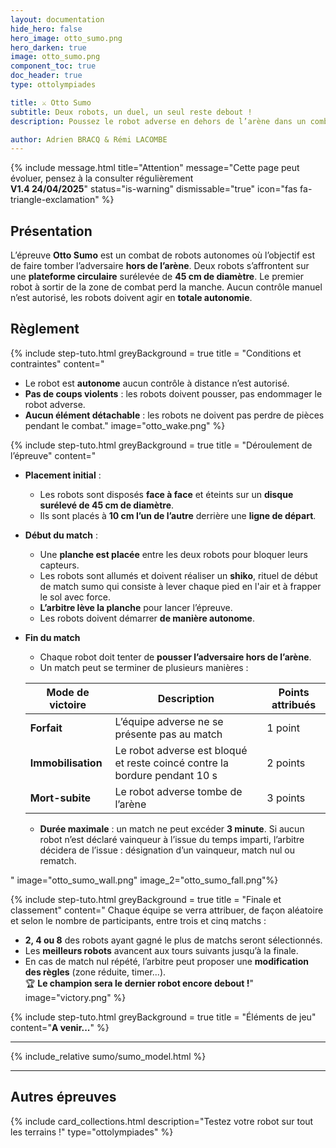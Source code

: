 ```yaml
---
layout: documentation
hide_hero: false
hero_image: otto_sumo.png
hero_darken: true
image: otto_sumo.png
component_toc: true
doc_header: true
type: ottolympiades

title: ⚔️ Otto Sumo
subtitle: Deux robots, un duel, un seul reste debout !
description: Poussez le robot adverse en dehors de l’arène dans un combat 100% autonome ! 

author: Adrien BRACQ & Rémi LACOMBE
---
```

{% include message.html title="Attention" message="Cette page peut évoluer, pensez à la consulter régulièrement  
**V1.4 24/04/2025**" status="is-warning" dismissable="true" icon="fas fa-triangle-exclamation" %}

## Présentation

L’épreuve **Otto Sumo** est un combat de robots autonomes où l’objectif est de faire tomber l’adversaire **hors de l’arène**. Deux robots s’affrontent sur une **plateforme circulaire** surélevée de **45 cm de diamètre**. Le premier robot à sortir de la zone de combat perd la manche. Aucun contrôle manuel n’est autorisé, les robots doivent agir en **totale autonomie**.

## Règlement

{% include step-tuto.html
greyBackground = true
title = "Conditions et contraintes"
content="
- Le robot est **autonome** aucun contrôle à distance n’est autorisé.
- **Pas de coups violents** : les robots doivent pousser, pas endommager le robot adverse.
- **Aucun élément détachable** : les robots ne doivent pas perdre de pièces pendant le combat."
image="otto_wake.png" %}

{% include step-tuto.html
greyBackground = true
title = "Déroulement de l’épreuve"
content="
- **Placement initial** :
   - Les robots sont disposés **face à face** et éteints sur un **disque surélevé de 45 cm de diamètre**.
   - Ils sont placés à **10 cm l’un de l’autre** derrière une **ligne de départ**.
- **Début du match** :
   - Une **planche est placée** entre les deux robots pour bloquer leurs capteurs.
   - Les robots sont allumés et doivent réaliser un **shiko**, rituel de début de match sumo qui consiste à lever chaque pied en l'air et à frapper le sol avec force.
   - **L’arbitre lève la planche** pour lancer l’épreuve.
   - Les robots doivent démarrer **de manière autonome**.
- **Fin du match**
   - Chaque robot doit tenter de **pousser l’adversaire hors de l’arène**.
   - Un match peut se terminer de plusieurs manières :

   | Mode de victoire     | Description                                                                 | Points attribués |
   |----------------------|-----------------------------------------------------------------------------|------------------|
   | **Forfait**          | L’équipe adverse ne se présente pas au match                                | 1 point          |
   | **Immobilisation**   | Le robot adverse est bloqué et reste coincé contre la bordure pendant 10 s  | 2 points         |
   | **Mort-subite**      | Le robot adverse tombe de l’arène                                           | 3 points         |


   - **Durée maximale** : un match ne peut excéder **3 minute**. Si aucun robot n’est déclaré vainqueur à l’issue du temps imparti, l’arbitre décidera de l’issue : désignation d’un vainqueur, match nul ou rematch.

"
image="otto_sumo_wall.png"
image_2="otto_sumo_fall.png"%}

{% include step-tuto.html
greyBackground = true
title = "Finale et classement"
content="
Chaque équipe se verra attribuer, de façon aléatoire et selon le nombre de participants, entre trois et cinq matchs : 
- **2, 4 ou 8** des robots ayant gagné le plus de matchs seront sélectionnés.
- Les **meilleurs robots** avancent aux tours suivants jusqu’à la finale.
- En cas de match nul répété, l’arbitre peut proposer une **modification des règles** (zone réduite, timer...).  
🏆 **Le champion sera le dernier robot encore debout !**"
image="victory.png" %}

{% include step-tuto.html
greyBackground = true
title = "Éléments de jeu"
content="**A venir...**" %}

---

{% include_relative sumo/sumo_model.html %}

---

## Autres épreuves

{%
  include card_collections.html
  description="Testez votre robot sur tout les terrains !"
  type="ottolympiades"
%}

